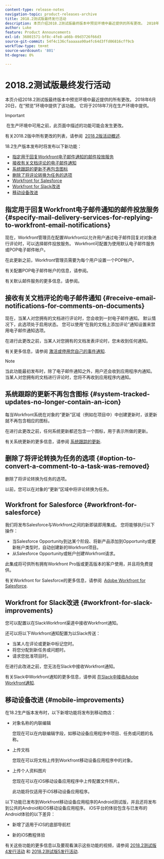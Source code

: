 ```yaml
---
content-type: release-notes
navigation-topic: product-releases-archive
title: 2018.2测试版最终发行活动
description: 本页介绍2018.2测试版最终版本中预览环境中最近提供的所有更改。 2018年6月20日，在“预览”环境中提供了该功能。 它将于2018年7月在生产环境中提供。
author: Luke
feature: Product Announcements
exl-id: 36001571-bf8c-4fe8-a66b-09d3726f66d3
source-git-commit: 54f4c136cfaaaaaa90a4fc64d3ffd06816cff9cb
workflow-type: tm+mt
source-wordcount: '801'
ht-degree: 0%

---
```


# 2018.2测试版最终发行活动

本页介绍2018.2测试版最终版本中预览环境中最近提供的所有更改。 2018年6月20日，在“预览”环境中提供了该功能。 它将于2018年7月在生产环境中提供。

>[!IMPORTANT]
>
> 在生产环境中可用之前，此页面中描述的功能可能会发生更改。

有关2018.2版中所有更改的列表，请参阅  [2018.2版活动概述](../../../../product-announcements/product-releases/quarterly-release-archive/2018.2-release-activity/2018.2-release-activity-overview.md).

18.2生产版本发布时将发布以下新功能：

* [指定用于回复Workfront电子邮件通知的邮件投放服务](#specify-mail-delivery-services-for-replying-to-workfront-email-notifications)
* [接收有关文档评论的电子邮件通知](#receive-email-notifications-for-comments-on-documents)
* [系统跟踪的更新不再包含图标](#system-tracked-updates-no-longer-contain-an-icon)
* [删除了将评论转换为任务的选项](#option-to-convert-a-comment-to-a-task-was-removed)
* [Workfront for Salesforce](#workfront-for-salesforce)
* [Workfront for Slack改进](#workfront-for-slack-improvements)
* [移动设备改进](#mobile-improvements)

## 指定用于回复Workfront电子邮件通知的邮件投放服务 {#specify-mail-delivery-services-for-replying-to-workfront-email-notifications}

现在，Workfront管理员在配置Workfront以允许用户通过电子邮件回复对对象进行评论时，可以选择邮件投放服务。 Workfront可配置为使用默认电子邮件服务或POP电子邮件帐户。

在此更新之前，Workfront管理员需要为每个用户设置一个POP帐户。 

有关配置POP电子邮件帐户的信息，请参阅。

有关默认邮件服务的更多信息，请参阅。

## 接收有关文档评论的电子邮件通知 {#receive-email-notifications-for-comments-on-documents}

现在，当某人对您拥有的文档进行评论时，您会收到一封电子邮件通知。 默认情况下，此选项处于启用状态。 您可以使用“在我的文档上添加评论”通知设置来禁用电子邮件通知选项。

在进行此更改之前，当某人对您拥有的文档发表评论时，您未收到任何通知。 

有关更多信息，请参阅 [激活或停用您自己的事件通知](../../../../workfront-basics/using-notifications/activate-or-deactivate-your-own-event-notifications.md).

>[!NOTE]
当此功能最初发布时，除了电子邮件通知之外，用户还会收到应用程序内通知。 当某人对您拥有的文档进行评论时，您将不再收到应用程序内通知。 

## 系统跟踪的更新不再包含图标 {#system-tracked-updates-no-longer-contain-an-icon}

每当Workfront系统在对象的“更新”区域（例如在项目中）中创建更新时，该更新就不再包含相应的图标。

在进行此更改之前，任何系统更新都还包含一个图标，用于表示所做的更新。

有关系统更新的更多信息，请参阅 [系统跟踪的更新](../../../../administration-and-setup/set-up-workfront/system-tracked-update-feeds/system-tracked-update-feeds.md).

## 删除了将评论转换为任务的选项 {#option-to-convert-a-comment-to-a-task-was-removed}

删除了将评论转换为任务的选项。

以前，您可以在对象的“更新”区域中将评论转换为任务。

## Workfront for Salesforce {#workfront-for-salesforce}

我们将发布Salesforce与Workfront之间的新即装即用集成。 您将能够执行以下操作：

* 当Salesforce Opportunity到达某个阶段、将新产品添加到Opportunity或更新帐户类型时，自动创建新的Workfront项目。
* 从Salesforce Opportunity或帐户创建Workfront请求。

此集成将可供所有拥有Workfront Pro版或更高版本的客户使用，并且将免费提供。

有关Workfront for Salesforce的更多信息，请参阅  [Adobe Workfront for Salesforce](../../../../workfront-integrations-and-apps/using-workfront-with-salesforce/workfront-for-salesforce.md).

## Workfront for Slack改进 {#workfront-for-slack-improvements}

您可以配置以在SlackWorkfront渠道中接收Workfront通知。

还可以将以下Workfront通知配置为以Slack传送：

* 当某人在评论或更新中标记您时。
* 将您分配到新任务或问题时。
* 请求您批准项目时。

在进行此改进之前，您无法在Slack中接收Workfront通知。

有关Slack中Workfront通知的更多信息，请参阅 [在Slack中接收Adobe Workfront通知](../../../../workfront-integrations-and-apps/using-workfront-with-slack/receive-workfront-notifications-in-slack.md).

## 移动设备改进 {#mobile-improvements}

在18.2生产版本发布时，以下新增功能将发布到移动商店：

* 对象名称的内联编辑 

   您现在可以在内联编辑字段，如移动设备应用程序中项目、任务或问题的名称。

* 上传文档 

   您现在可以将文档上传到Workfront移动设备应用程序中的对象。

* 上传个人资料图片 

   您现在可以在iOS移动设备应用程序中上传配置文件照片。

   此功能将仅适用于iOS移动设备应用程序。

以下功能已发布到Workfront移动设备应用程序的Android测试版，并且还将发布到公共的Android和iOS移动设备应用程序。 iOS平台的体验包含与已发布的Android体验的以下差异：

* 新增了适用于iOS的底部导航栏 

* 新的iOS教程体验 

有关这些功能的更多信息以及要观看演示这些功能的视频，请参阅 [2018.2测试版4发行活动](../../../../product-announcements/product-releases/quarterly-release-archive/2018.2-release-activity/2018.2-beta-4-release-activity.md) 和 [2018.2测试版5发行活动](../../../../product-announcements/product-releases/quarterly-release-archive/2018.2-release-activity/2018.2-beta-5-release-activity.md).
